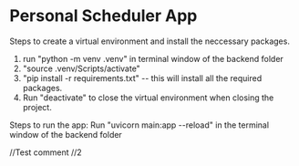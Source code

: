 # Personal Scheduler App

Steps to create a virtual environment and install the neccessary packages.

1. run "python -m venv .venv" in terminal window of the backend folder
2. "source .venv/Scripts/activate"
3. "pip install -r requirements.txt" -- this will install all the required packages.
4. Run "deactivate" to close the virtual environment when closing the project.

Steps to run the app:
Run "uvicorn main:app --reload" in the terminal window of the backend folder

//Test comment
//2
